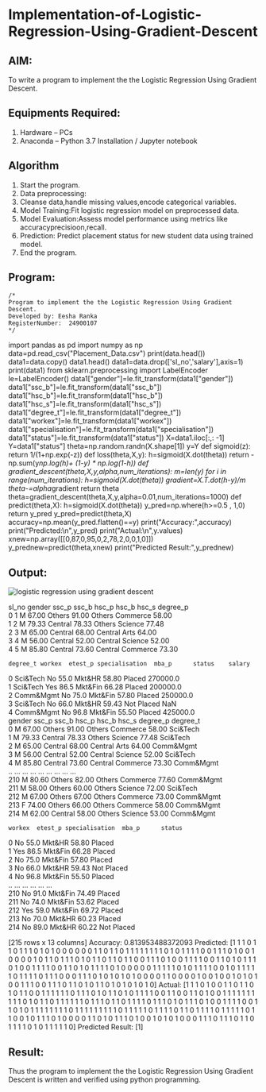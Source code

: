 # Implementation-of-Logistic-Regression-Using-Gradient-Descent

## AIM:
To write a program to implement the the Logistic Regression Using Gradient Descent.

## Equipments Required:
1. Hardware – PCs
2. Anaconda – Python 3.7 Installation / Jupyter notebook

## Algorithm
1. Start the program.
2. Data preprocessing:
3. Cleanse data,handle missing values,encode categorical variables.
4. Model Training:Fit logistic regression model on preprocessed data.
5. Model Evaluation:Assess model performance using metrics like accuracyprecisioon,recall.
6. Prediction: Predict placement status for new student data using trained model.
7. End the program.
   
## Program:
```
/*
Program to implement the the Logistic Regression Using Gradient Descent.
Developed by: Eesha Ranka
RegisterNumber:  24900107
*/
```

import pandas as pd
import numpy as np
data=pd.read_csv("Placement_Data.csv")
print(data.head())
data1=data.copy()
data1.head()
data1=data.drop(['sl_no','salary'],axis=1)
print(data1)
from sklearn.preprocessing import LabelEncoder
le=LabelEncoder()
data1["gender"]=le.fit_transform(data1["gender"])
data1["ssc_b"]=le.fit_transform(data1["ssc_b"])
data1["hsc_b"]=le.fit_transform(data1["hsc_b"])
data1["hsc_s"]=le.fit_transform(data1["hsc_s"])
data1["degree_t"]=le.fit_transform(data1["degree_t"])
data1["workex"]=le.fit_transform(data1["workex"])
data1["specialisation"]=le.fit_transform(data1["specialisation"])
data1["status"]=le.fit_transform(data1["status"])
X=data1.iloc[:,: -1]
Y=data1["status"]
theta=np.random.randn(X.shape[1])
y=Y
def sigmoid(z):
    return 1/(1+np.exp(-z))
def loss(theta,X,y):
    h=sigmoid(X.dot(theta))
    return -np.sum(y*np.log(h)+ (1-y) * np.log(1-h))
def gradient_descent(theta,X,y,alpha,num_iterations):
    m=len(y)
    for i in range(num_iterations):
        h=sigmoid(X.dot(theta))
        gradient=X.T.dot(h-y)/m
        theta-=alpha*gradient
    return theta
theta=gradient_descent(theta,X,y,alpha=0.01,num_iterations=1000)
def predict(theta,X):
    h=sigmoid(X.dot(theta))
    y_pred=np.where(h>=0.5 , 1,0)
    return y_pred
y_pred=predict(theta,X)
accuracy=np.mean(y_pred.flatten()==y)
print("Accuracy:",accuracy)
print("Predicted:\n",y_pred)
print("Actual:\n",y.values)
xnew=np.array([[0,87,0,95,0,2,78,2,0,0,1,0]])
y_prednew=predict(theta,xnew)
print("Predicted Result:",y_prednew)

## Output:
![logistic regression using gradient descent](sam.png)

 sl_no gender  ssc_p    ssc_b  hsc_p    hsc_b     hsc_s  degree_p  \
0      1      M  67.00   Others  91.00   Others  Commerce     58.00   
1      2      M  79.33  Central  78.33   Others   Science     77.48   
2      3      M  65.00  Central  68.00  Central      Arts     64.00   
3      4      M  56.00  Central  52.00  Central   Science     52.00   
4      5      M  85.80  Central  73.60  Central  Commerce     73.30   

    degree_t workex  etest_p specialisation  mba_p      status    salary  
0   Sci&Tech     No     55.0         Mkt&HR  58.80      Placed  270000.0  
1   Sci&Tech    Yes     86.5        Mkt&Fin  66.28      Placed  200000.0  
2  Comm&Mgmt     No     75.0        Mkt&Fin  57.80      Placed  250000.0  
3   Sci&Tech     No     66.0         Mkt&HR  59.43  Not Placed       NaN  
4  Comm&Mgmt     No     96.8        Mkt&Fin  55.50      Placed  425000.0  
    gender  ssc_p    ssc_b  hsc_p    hsc_b     hsc_s  degree_p   degree_t  \
0        M  67.00   Others  91.00   Others  Commerce     58.00   Sci&Tech   
1        M  79.33  Central  78.33   Others   Science     77.48   Sci&Tech   
2        M  65.00  Central  68.00  Central      Arts     64.00  Comm&Mgmt   
3        M  56.00  Central  52.00  Central   Science     52.00   Sci&Tech   
4        M  85.80  Central  73.60  Central  Commerce     73.30  Comm&Mgmt   
..     ...    ...      ...    ...      ...       ...       ...        ...   
210      M  80.60   Others  82.00   Others  Commerce     77.60  Comm&Mgmt   
211      M  58.00   Others  60.00   Others   Science     72.00   Sci&Tech   
212      M  67.00   Others  67.00   Others  Commerce     73.00  Comm&Mgmt   
213      F  74.00   Others  66.00   Others  Commerce     58.00  Comm&Mgmt   
214      M  62.00  Central  58.00   Others   Science     53.00  Comm&Mgmt   

    workex  etest_p specialisation  mba_p      status  
0       No     55.0         Mkt&HR  58.80      Placed  
1      Yes     86.5        Mkt&Fin  66.28      Placed  
2       No     75.0        Mkt&Fin  57.80      Placed  
3       No     66.0         Mkt&HR  59.43  Not Placed  
4       No     96.8        Mkt&Fin  55.50      Placed  
..     ...      ...            ...    ...         ...  
210     No     91.0        Mkt&Fin  74.49      Placed  
211     No     74.0        Mkt&Fin  53.62      Placed  
212    Yes     59.0        Mkt&Fin  69.72      Placed  
213     No     70.0         Mkt&HR  60.23      Placed  
214     No     89.0         Mkt&HR  60.22  Not Placed  

[215 rows x 13 columns]
Accuracy: 0.813953488372093
Predicted:
 [1 1 1 0 1 1 0 1 1 1 0 1 0 1 0 0 0 0 0 0 1 1 0 1 1 0 1 1 1 1 1 1 1 1 0 1 0
 1 1 1 1 0 0 1 1 1 0 1 0 0 1 0 0 0 0 1 0 1 1 0 1 1 1 0 1 0 1 1 0 1 1 0 1 1
 0 0 1 1 1 0 1 0 0 1 1 1 1 0 0 1 1 0 1 0 1 1 1 0 1 0 0 1 1 1 1 0 0 1 1 0 1
 0 1 1 1 1 0 1 0 0 0 0 0 1 1 1 1 1 0 1 0 1 1 1 1 0 0 1 0 1 1 1 1 1 0 1 1 1
 1 0 1 1 1 0 0 0 1 1 1 0 1 0 1 0 1 0 1 0 0 0 0 1 1 0 0 0 0 1 0 0 1 0 0 1 0
 1 0 1 0 0 1 1 1 0 0 1 1 1 0 1 1 0 1 0 1 1 0 1 0 1 0 1 0 1 0]
Actual:
 [1 1 1 0 1 0 0 1 1 0 1 1 0 1 0 1 1 0 0 1 1 1 1 1 1 0 1 1 1 0 1 0 1 1 0 1 0
 1 1 1 1 0 0 1 1 0 0 1 1 0 1 0 0 1 1 1 1 1 1 1 1 1 1 0 1 0 1 1 0 1 1 1 1 1
 1 0 1 1 1 0 1 1 0 1 1 1 1 0 1 1 1 0 1 0 1 1 1 0 1 0 0 1 1 1 1 0 0 1 1 0 1
 0 1 1 1 1 1 1 1 1 0 1 1 1 1 1 1 1 1 1 0 1 1 1 1 1 0 1 1 1 1 0 1 1 0 1 1 1
 1 0 1 1 1 1 1 0 1 1 0 0 1 0 1 1 1 0 1 0 0 0 0 1 1 0 1 0 1 1 1 0 1 0 0 1 0
 1 0 1 0 0 0 1 1 1 0 1 1 1 0 1 1 0 1 1 1 1 0 1 0 1 1 1 1 1 0]
Predicted Result: [1]


## Result:
Thus the program to implement the the Logistic Regression Using Gradient Descent is written and verified using python programming.

